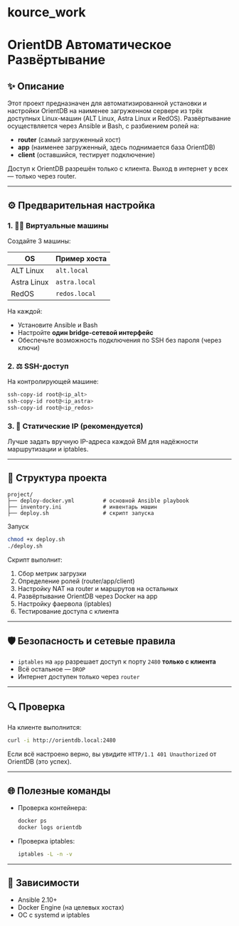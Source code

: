 # kource_work
# OrientDB Автоматическое Развёртывание

## ✨ Описание
Этот проект предназначен для автоматизированной установки и настройки OrientDB на наименее загруженном сервере из трёх доступных Linux-машин (ALT Linux, Astra Linux и RedOS). Развёртывание осуществляется через Ansible и Bash, с разбиением ролей на:

- **router** (самый загруженный хост)
- **app** (наименее загруженный, здесь поднимается база OrientDB)
- **client** (оставшийся, тестирует подключение)

Доступ к OrientDB разрешён только с клиента. Выход в интернет у всех — только через router.

---

## ⚙️ Предварительная настройка

### 1. 👨‍💻 Виртуальные машины
Создайте 3 машины:

| OS          | Пример хоста     |
|-------------|------------------|
| ALT Linux   | `alt.local`      |
| Astra Linux | `astra.local`    |
| RedOS       | `redos.local`    |

На каждой:
- Установите Ansible и Bash
- Настройте **один bridge-сетевой интерфейс**
- Обеспечьте возможность подключения по SSH без пароля (через ключи)

### 2. ⚖️ SSH-доступ
На контролирующей машине:

```bash
ssh-copy-id root@<ip_alt>
ssh-copy-id root@<ip_astra>
ssh-copy-id root@<ip_redos>
```

### 3. 🔎 Статические IP (рекомендуется)
Лучше задать вручную IP-адреса каждой ВМ для надёжности маршрутизации и iptables.

---

## 📂 Структура проекта

```
project/
├── deploy-docker.yml         # основной Ansible playbook
├── inventory.ini             # инвентарь машин
├── deploy.sh                 # скрипт запуска
```
Запуск

```bash
chmod +x deploy.sh
./deploy.sh
```

Скрипт выполнит:
1. Сбор метрик загрузки
2. Определение ролей (router/app/client)
3. Настройку NAT на router и маршрутов на остальных
4. Развёртывание OrientDB через Docker на app
5. Настройку фаервола (iptables)
6. Тестирование доступа с клиента

---

## 🛡️ Безопасность и сетевые правила

- `iptables` на `app` разрешает доступ к порту `2480` **только с клиента**
- Всё остальное — `DROP`
- Интернет доступен только через `router`

---

## 🔍 Проверка
На клиенте выполнится:

```bash
curl -i http://orientdb.local:2480
```

Если всё настроено верно, вы увидите `HTTP/1.1 401 Unauthorized` от OrientDB (это успех).

---

## 🌐 Полезные команды

- Проверка контейнера:
  ```bash
  docker ps
  docker logs orientdb
  ```
- Проверка iptables:
  ```bash
  iptables -L -n -v
  ```

---

## 📖 Зависимости
- Ansible 2.10+
- Docker Engine (на целевых хостах)
- ОС с systemd и iptables




